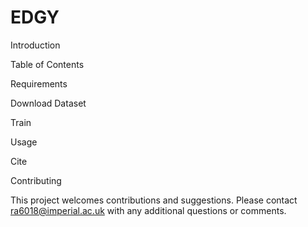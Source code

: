 # EDGY

Introduction


Table of Contents

Requirements

Download Dataset

Train 

Usage

Cite

Contributing

This project welcomes contributions and suggestions. Please contact ra6018@imperial.ac.uk with any additional questions or comments.
